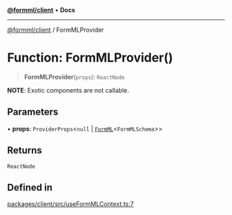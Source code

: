 [**@formml/client**](../README.md) • **Docs**

---

[@formml/client](../globals.md) / FormMLProvider

# Function: FormMLProvider()

> **FormMLProvider**(`props`): `ReactNode`

**NOTE**: Exotic components are not callable.

## Parameters

• **props**: `ProviderProps`\<`null` \| [`FormML`](../classes/FormML.md)\<`FormMLSchema`\>\>

## Returns

`ReactNode`

## Defined in

[packages/client/src/useFormMLContext.ts:7](https://github.com/formml/formml/blob/5c707903361ee929472a81de07fd0204242687ee/packages/client/src/useFormMLContext.ts#L7)
